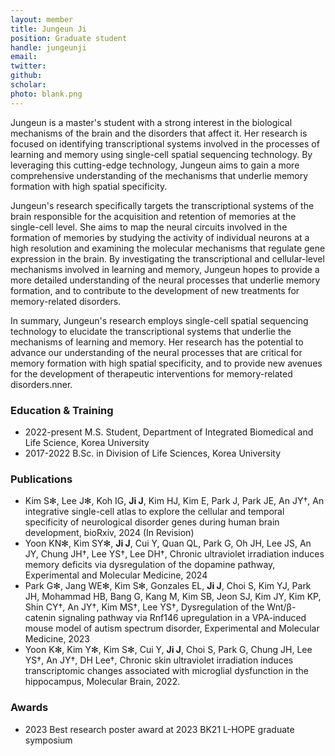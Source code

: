```yaml
---
layout: member
title: Jungeun Ji
position: Graduate student
handle: jungeunji
email:
twitter:
github: 
scholar: 
photo: blank.png
---
```


Jungeun is a master's student with a strong interest in the biological mechanisms of the brain and the disorders that affect it. Her research is focused on identifying transcriptional systems involved in the processes of learning and memory using single-cell spatial sequencing technology. By leveraging this cutting-edge technology, Jungeun aims to gain a more comprehensive understanding of the mechanisms that underlie memory formation with high spatial specificity.

Jungeun's research specifically targets the transcriptional systems of the brain responsible for the acquisition and retention of memories at the single-cell level. She aims to map the neural circuits involved in the formation of memories by studying the activity of individual neurons at a high resolution and examining the molecular mechanisms that regulate gene expression in the brain. By investigating the transcriptional and cellular-level mechanisms involved in learning and memory, Jungeun hopes to provide a more detailed understanding of the neural processes that underlie memory formation, and to contribute to the development of new treatments for memory-related disorders.

In summary, Jungeun's research employs single-cell spatial sequencing technology to elucidate the transcriptional systems that underlie the mechanisms of learning and memory. Her research has the potential to advance our understanding of the neural processes that are critical for memory formation with high spatial specificity, and to provide new avenues for the development of therapeutic interventions for memory-related disorders.nner.

### Education & Training
- 2022-present M.S. Student, Department of Integrated Biomedical and Life Science, Korea University
- 2017-2022 B.Sc. in Division of Life Sciences, Korea University

### Publications
- Kim S✻, Lee J✻, Koh IG, **Ji J**, Kim HJ, Kim E, Park J, Park JE, An JY†, An integrative single-cell atlas to explore the cellular and temporal specificity of neurological disorder genes during human brain development, bioRxiv, 2024 (In Revision)
- Yoon KN✻, Kim SY✻, **Ji J**, Cui Y, Quan QL, Park G, Oh JH, Lee JS, An JY, Chung JH†, Lee YS†, Lee DH†, Chronic ultraviolet irradiation induces memory deficits via dysregulation of the dopamine pathway, Experimental and Molecular Medicine, 2024
- Park G✻, Jang WE✻, Kim S✻, Gonzales EL, **Ji J**, Choi S, Kim YJ, Park JH, Mohammad HB, Bang G, Kang M, Kim SB, Jeon SJ, Kim JY, Kim KP, Shin CY†, An JY†, Kim MS†, Lee YS†, Dysregulation of the Wnt/β-catenin signaling pathway via Rnf146 upregulation in a VPA-induced mouse model of autism spectrum disorder, Experimental and Molecular Medicine, 2023
- Yoon K✻, Kim Y✻, Kim S✻, Cui Y, **Ji J**, Choi S, Park G, Chung JH, Lee YS†, An JY†, DH Lee†, Chronic skin ultraviolet irradiation induces transcriptomic changes associated with microglial dysfunction in the hippocampus, Molecular Brain, 2022.

### Awards
- 2023 Best research poster award at 2023 BK21 L-HOPE graduate symposium